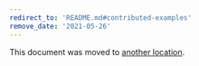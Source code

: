 ```yaml
---
redirect_to: 'README.md#contributed-examples'
remove_date: '2021-05-26'
---
```


This document was moved to [another location](README.md#contributed-examples).

<!-- This redirect file can be deleted after 2021-05-26. -->
<!-- Before deletion, see: https://docs.gitlab.com/ee/development/documentation/#move-or-rename-a-page -->
